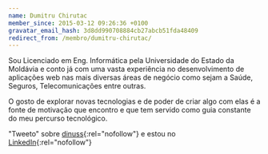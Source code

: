 ```yaml
---
name: Dumitru Chirutac
member_since: 2015-03-12 09:26:36 +0100
gravatar_email_hash: 3d8dd990708884cb27abcb51fda48409
redirect_from: /membro/dumitru-chirutac/
---
```

Sou Licenciado em Eng. Informática pela Universidade do Estado da Moldávia e conto já com uma vasta experiência no desenvolvimento de aplicações web nas mais diversas áreas de negócio como sejam a Saúde, Seguros, Telecomunicações entre outras.

O gosto de explorar novas tecnologias e de poder de criar algo com elas é a fonte de motivação que encontro e que tem servido como guia constante do meu percurso tecnológico.

"Tweeto" sobre [dinuss][1]{:rel="nofollow"} e estou no [LinkedIn][2]{:rel="nofollow"}

[1]: https://twitter.com/dinuss
[2]: https://pt.linkedin.com/in/dumitru-chirutac-912a275a

